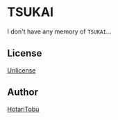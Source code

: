 # TSUKAI

I don't have any memory of `TSUKAI`...

## License

[Unlicense](LICENSE)

## Author

[HotariTobu](https://github.com/HotariTobu)
